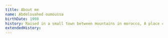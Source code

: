 ```yaml
---
title: About me
name: Abdelouahed oumoussa
birthDate: 1998
history: Raised in a small town between mountains in morocco, A place called ourika it's a beautiful and quiet place <br/> my passion for tech begins when I was a kid but I didn't find my way until 2020 when I dropped out of the university and starts my journey as a self-taught web developer, I really enjoy writing code and solving problems more than anything else
extendedHistory:
---
```

